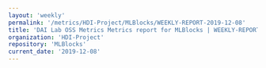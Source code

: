 ```yaml
---
layout: 'weekly'
permalink: '/metrics/HDI-Project/MLBlocks/WEEKLY-REPORT-2019-12-08'
title: 'DAI Lab OSS Metrics Metrics report for MLBlocks | WEEKLY-REPORT-2019-12-08'
organization: 'HDI-Project'
repository: 'MLBlocks'
current_date: '2019-12-08'
---
```

